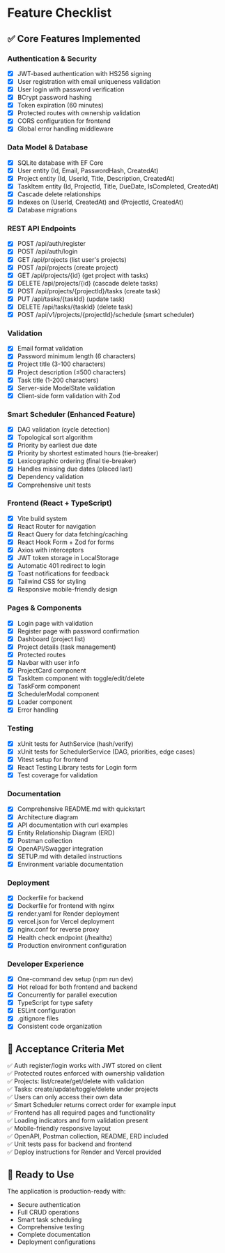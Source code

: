 # Feature Checklist

## ✅ Core Features Implemented

### Authentication & Security
- [x] JWT-based authentication with HS256 signing
- [x] User registration with email uniqueness validation
- [x] User login with password verification
- [x] BCrypt password hashing
- [x] Token expiration (60 minutes)
- [x] Protected routes with ownership validation
- [x] CORS configuration for frontend
- [x] Global error handling middleware

### Data Model & Database
- [x] SQLite database with EF Core
- [x] User entity (Id, Email, PasswordHash, CreatedAt)
- [x] Project entity (Id, UserId, Title, Description, CreatedAt)
- [x] TaskItem entity (Id, ProjectId, Title, DueDate, IsCompleted, CreatedAt)
- [x] Cascade delete relationships
- [x] Indexes on (UserId, CreatedAt) and (ProjectId, CreatedAt)
- [x] Database migrations

### REST API Endpoints
- [x] POST /api/auth/register
- [x] POST /api/auth/login
- [x] GET /api/projects (list user's projects)
- [x] POST /api/projects (create project)
- [x] GET /api/projects/{id} (get project with tasks)
- [x] DELETE /api/projects/{id} (cascade delete tasks)
- [x] POST /api/projects/{projectId}/tasks (create task)
- [x] PUT /api/tasks/{taskId} (update task)
- [x] DELETE /api/tasks/{taskId} (delete task)
- [x] POST /api/v1/projects/{projectId}/schedule (smart scheduler)

### Validation
- [x] Email format validation
- [x] Password minimum length (6 characters)
- [x] Project title (3-100 characters)
- [x] Project description (≤500 characters)
- [x] Task title (1-200 characters)
- [x] Server-side ModelState validation
- [x] Client-side form validation with Zod

### Smart Scheduler (Enhanced Feature)
- [x] DAG validation (cycle detection)
- [x] Topological sort algorithm
- [x] Priority by earliest due date
- [x] Priority by shortest estimated hours (tie-breaker)
- [x] Lexicographic ordering (final tie-breaker)
- [x] Handles missing due dates (placed last)
- [x] Dependency validation
- [x] Comprehensive unit tests

### Frontend (React + TypeScript)
- [x] Vite build system
- [x] React Router for navigation
- [x] React Query for data fetching/caching
- [x] React Hook Form + Zod for forms
- [x] Axios with interceptors
- [x] JWT token storage in LocalStorage
- [x] Automatic 401 redirect to login
- [x] Toast notifications for feedback
- [x] Tailwind CSS for styling
- [x] Responsive mobile-friendly design

### Pages & Components
- [x] Login page with validation
- [x] Register page with password confirmation
- [x] Dashboard (project list)
- [x] Project details (task management)
- [x] Protected routes
- [x] Navbar with user info
- [x] ProjectCard component
- [x] TaskItem component with toggle/edit/delete
- [x] TaskForm component
- [x] SchedulerModal component
- [x] Loader component
- [x] Error handling

### Testing
- [x] xUnit tests for AuthService (hash/verify)
- [x] xUnit tests for SchedulerService (DAG, priorities, edge cases)
- [x] Vitest setup for frontend
- [x] React Testing Library tests for Login form
- [x] Test coverage for validation

### Documentation
- [x] Comprehensive README.md with quickstart
- [x] Architecture diagram
- [x] API documentation with curl examples
- [x] Entity Relationship Diagram (ERD)
- [x] Postman collection
- [x] OpenAPI/Swagger integration
- [x] SETUP.md with detailed instructions
- [x] Environment variable documentation

### Deployment
- [x] Dockerfile for backend
- [x] Dockerfile for frontend with nginx
- [x] render.yaml for Render deployment
- [x] vercel.json for Vercel deployment
- [x] nginx.conf for reverse proxy
- [x] Health check endpoint (/healthz)
- [x] Production environment configuration

### Developer Experience
- [x] One-command dev setup (npm run dev)
- [x] Hot reload for both frontend and backend
- [x] Concurrently for parallel execution
- [x] TypeScript for type safety
- [x] ESLint configuration
- [x] .gitignore files
- [x] Consistent code organization

## 🎯 Acceptance Criteria Met

✅ Auth register/login works with JWT stored on client  
✅ Protected routes enforced with ownership validation  
✅ Projects: list/create/get/delete with validation  
✅ Tasks: create/update/toggle/delete under projects  
✅ Users can only access their own data  
✅ Smart Scheduler returns correct order for example input  
✅ Frontend has all required pages and functionality  
✅ Loading indicators and form validation present  
✅ Mobile-friendly responsive layout  
✅ OpenAPI, Postman collection, README, ERD included  
✅ Unit tests pass for backend and frontend  
✅ Deploy instructions for Render and Vercel provided  

## 🚀 Ready to Use

The application is production-ready with:
- Secure authentication
- Full CRUD operations
- Smart task scheduling
- Comprehensive testing
- Complete documentation
- Deployment configurations

